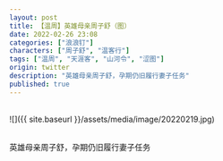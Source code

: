 ```yaml
---
layout: post
title: 【温周】英雄母亲周子舒（图）
date: 2022-02-26 23:08
categories: ["浪浪钉"]
characters: ["周子舒", "温客行"]
tags: ["温周", "天涯客", "山河令", "涩图"]
origin: twitter
description: "英雄母亲周子舒，孕期仍旧履行妻子任务"
published: true
---
```


<br>
![]({{ site.baseurl }}/assets/media/image/20220219.jpg)
<br><br>

英雄母亲周子舒，孕期仍旧履行妻子任务
